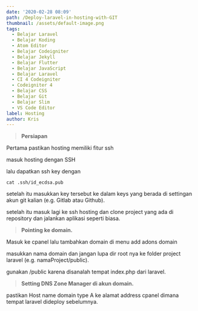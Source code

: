```yaml
---
date: '2020-02-28 08:09'
path: /Deploy-laravel-in-hosting-with-GIT
thumbnail: /assets/default-image.png
tags:
  - Belajar Laravel
  - Belajar Koding
  - Atom Editor
  - Belajar Codeigniter
  - Belajar Jekyll
  - Belajar Flutter
  - Belajar JavaScript
  - Belajar Laravel
  - CI 4 Codeigniter
  - Codeigniter 4
  - Belajar CSS
  - Belajar Git
  - Belajar Slim
  - VS Code Editor
label: Hosting
author: Kris
---
```

> **Persiapan**

Pertama pastikan hosting memiliki fitur ssh

masuk hosting dengan SSH

lalu dapatkan ssh key dengan

```
cat .ssh/id_ecdsa.pub
```

setelah itu masukkan key tersebut ke dalam keys yang berada di settingan akun git kalian (e.g. Gitlab atau Github).

setelah itu masuk lagi ke ssh hosting dan clone project yang ada di repository dan jalankan aplikasi seperti biasa.



> **Pointing ke domain.**

Masuk ke cpanel lalu tambahkan domain di menu add adons domain

masukkan nama domain dan jangan lupa dir root nya ke folder project laravel (e.g. namaProject/public).

gunakan /public karena disanalah tempat index.php dari laravel.

> **Setting DNS Zone Manager di akun domain.**

pastikan Host name domain type A ke alamat address cpanel dimana tempat laravel dideploy sebelumnya.
